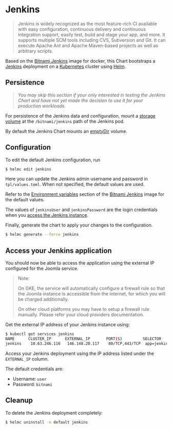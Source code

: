 # Jenkins

> Jenkins is widely recognized as the most feature-rich CI available with easy configuration, continuous delivery and continuous integration support, easily test, build and stage your app, and more. It supports multiple SCM tools including CVS, Subversion and Git. It can execute Apache Ant and Apache Maven-based projects as well as arbitrary scripts.

Based on the [Bitnami Jenkins](https://github.com/bitnami/bitnami-docker-jenkins) image for docker, this Chart bootstraps a [Jenkins](https://jenkins.io) deployment on a [Kubernetes](https://kubernetes.io) cluster using [Helm](https://helm.sh).

## Persistence

> *You may skip this section if your only interested in testing the Jenkins Chart and have not yet made the decision to use it for your production workloads.*

For persistence of the Jenkins data and configuration, mount a [storage volume](http://kubernetes.io/v1.0/docs/user-guide/volumes.html) at the `/bitnami/jenkins` path of the Jenkins pod.

By default the Jenkins Chart mounts an [emptyDir](http://kubernetes.io/docs/user-guide/volumes/#emptydir) volume.

## Configuration

To edit the default Jenkins configuration, run

```bash
$ helmc edit jenkins
```

Here you can update the Jenkins admin username and password in `tpl/values.toml`. When not specified, the default values are used.

Refer to the [Environment variables](https://github.com/bitnami/bitnami-docker-jenkins/#environment-variables) section of the [Bitnami Jenkins](https://github.com/bitnami/bitnami-docker-jenkins) image for the default values.

The values of `jenkinsUser` and `jenkinsPassword` are the login credentials when you [access the Jenkins instance](#access-your-jenkins-application).

Finally, generate the chart to apply your changes to the configuration.

```bash
$ helmc generate --force jenkins
```

## Access your Jenkins application

You should now be able to access the application using the external IP configured for the Joomla service.

> Note:
>
> On GKE, the service will automatically configure a firewall rule so that the Joomla instance is accessible from the internet, for which you will be charged additionally.
>
> On other cloud platforms you may have to setup a firewall rule manually. Please refer your cloud providers documentation.

Get the external IP address of your Jenkins instance using:

```bash
$ kubectl get services jenkins
NAME      CLUSTER_IP      EXTERNAL_IP       PORT(S)         SELECTOR      AGE
jenkins    10.63.246.116   146.148.20.117    80/TCP,443/TCP  app=jenkins    15m
```

Access your Jenkins deployment using the IP address listed under the `EXTERNAL_IP` column.

The default credentials are:

 - Username: `user`
 - Password: `bitnami`

## Cleanup

To delete the Jenkins deployment completely:

```bash
$ helmc uninstall -n default jenkins
```
